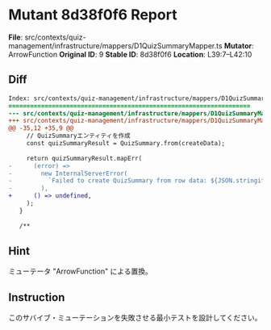 # Mutant 8d38f0f6 Report

**File**: src/contexts/quiz-management/infrastructure/mappers/D1QuizSummaryMapper.ts
**Mutator**: ArrowFunction
**Original ID**: 9
**Stable ID**: 8d38f0f6
**Location**: L39:7–L42:10

## Diff

```diff
Index: src/contexts/quiz-management/infrastructure/mappers/D1QuizSummaryMapper.ts
===================================================================
--- src/contexts/quiz-management/infrastructure/mappers/D1QuizSummaryMapper.ts	original
+++ src/contexts/quiz-management/infrastructure/mappers/D1QuizSummaryMapper.ts	mutated #9
@@ -35,12 +35,9 @@
     // QuizSummaryエンティティを作成
     const quizSummaryResult = QuizSummary.from(createData);
 
     return quizSummaryResult.mapErr(
-      (error) =>
-        new InternalServerError(
-          `Failed to create QuizSummary from row data: ${JSON.stringify(error)}`,
-        ),
+      () => undefined,
     );
   }
 
   /**
```

## Hint

ミューテータ "ArrowFunction" による置換。

## Instruction

このサバイブ・ミューテーションを失敗させる最小テストを設計してください。
